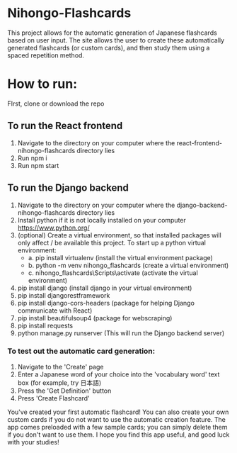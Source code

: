 # Nihongo-Flashcards

This project allows for the automatic generation of Japanese flashcards based on user input. The site allows the user to create these automatically generated flashcards (or custom cards), and then study them using a spaced repetition method.

# How to run:

FIrst, clone or download the repo
   
## To run the React frontend

1. Navigate to the directory on your computer where the react-frontend-nihongo-flashcards directory lies
2. Run npm i
3. Run npm start


## To run the Django backend

1. Navigate to the directory on your computer where the django-backend-nihongo-flashcards directory lies
2. Install python if it is not locally installed on your computer https://www.python.org/
3. (optional) Create a virtual environment, so that installed packages will only affect / be available this project. To start up a python virtual environment:
      * a. pip install virtualenv                (install the virtual environment package)
      * b. python -m venv nihongo_flashcards     (create a virtual environment)
      * c. nihongo_flashcards\Scripts\activate   (activate the virtual environment)
4. pip install django               (install django in your virtual environment)
5. pip install djangorestframework
6. pip install django-cors-headers  (package for helping Django communicate with React)
7. pip install beautifulsoup4      (package for webscraping)
8. pip install requests
9. python manage.py runserver       (This will run the Django backend server)


### To test out the automatic card generation:
1. Navigate to the 'Create' page
2. Enter a Japanese word of your choice into the 'vocabulary word' text box (for example, try 日本語)
3. Press the 'Get Definition' button
4. Press 'Create Flashcard'

You've created your first automatic flashcard! You can also create your own custom cards if you do not
want to use the automatic creation feature. The app comes preloaded with a few sample cards; you can simply
delete them if you don't want to use them.
I hope you find this app useful, and good luck with your studies!
